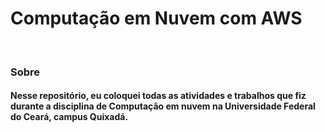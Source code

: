 # Computação em Nuvem com AWS

<br>

### Sobre

#### Nesse repositório, eu coloquei todas as atividades e trabalhos que fiz durante a disciplina de Computação em nuvem na Universidade Federal do Ceará, campus Quixadá.
